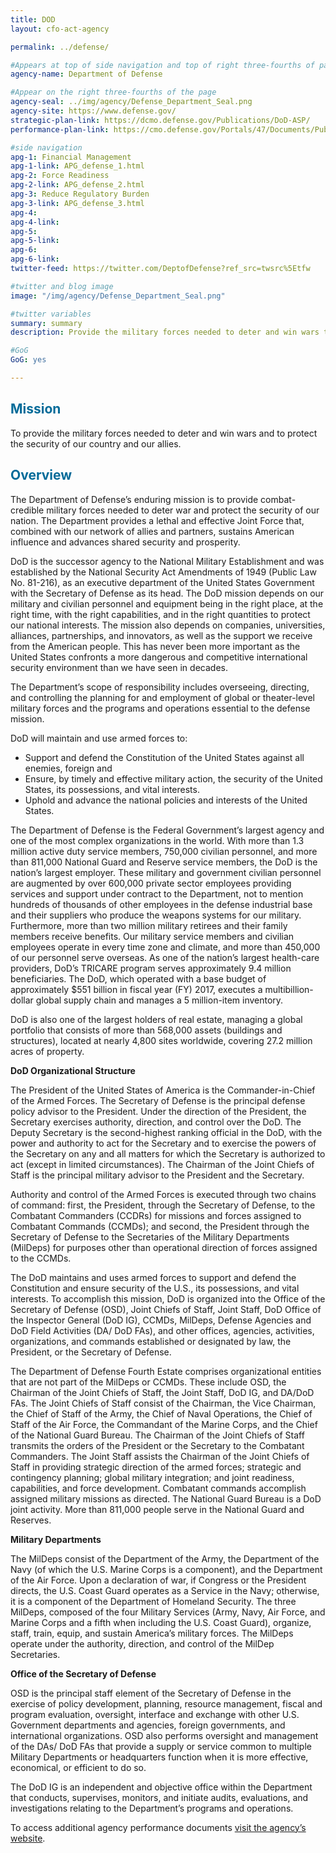 ```yaml
---
title: DOD
layout: cfo-act-agency

permalink: ../defense/

#Appears at top of side navigation and top of right three-fourths of page
agency-name: Department of Defense

#Appear on the right three-fourths of the page
agency-seal: ../img/agency/Defense_Department_Seal.png
agency-site: https://www.defense.gov/
strategic-plan-link: https://dcmo.defense.gov/Publications/DoD-ASP/
performance-plan-link: https://cmo.defense.gov/Portals/47/Documents/Publications/Annual%20Performance%20Plan/FY%202020%20Annual%20Perf%20Plan%20and%20FY%202018%20Annual%20Perf%20Report.pdf?ver=2019-03-28-155655-073

#side navigation
apg-1: Financial Management
apg-1-link: APG_defense_1.html
apg-2: Force Readiness
apg-2-link: APG_defense_2.html
apg-3: Reduce Regulatory Burden
apg-3-link: APG_defense_3.html
apg-4:
apg-4-link:
apg-5:
apg-5-link:
apg-6:
apg-6-link:
twitter-feed: https://twitter.com/DeptofDefense?ref_src=twsrc%5Etfw

#twitter and blog image
image: "/img/agency/Defense_Department_Seal.png"

#twitter variables
summary: summary
description: Provide the military forces needed to deter and win wars to protect national security and the security of our allies.

#GoG
GoG: yes

---
```


<div class="usa-grid usa-graphic_list-row">
  <div class="usa-width-one-whole usa-media_block agency-page-section">
    <h2 style="color:#046b99;">Mission</h2>
    <p>To provide the military forces needed to deter and win wars and to protect the security of our country and our allies.</p>
  </div>
</div>

<div class="usa-grid usa-graphic_list-row">
  <div class="usa-width-one-whole usa-media_block agency-page-section">
    <h2 style="color:#046b99;">Overview</h2>
    <p>The Department of Defense&rsquo;s enduring mission is to provide combat-credible military forces needed to deter war and protect the security of our nation. The Department provides a lethal and effective Joint Force that, combined with our network of allies and partners, sustains American influence and advances shared security and prosperity.</p>
<p>DoD is the successor agency to the National Military Establishment and was established by the National Security Act Amendments of 1949 (Public Law No. 81-216), as an executive department of the United States Government with the Secretary of Defense as its head. The DoD mission depends on our military and civilian personnel and equipment being in the right place, at the right time, with the right capabilities, and in the right quantities to protect our national interests. The mission also depends on companies, universities, alliances, partnerships, and innovators, as well as the support we receive from the American people. This has never been more important as the United States confronts a more dangerous and competitive international security environment than we have seen in decades.</p>
<p>The Department&rsquo;s scope of responsibility includes overseeing, directing, and controlling the planning for and employment of global or theater-level military forces and the programs and operations essential to the defense mission. </p>
<p>DoD will maintain and use armed forces to:
</p><ul>
  <li>Support and defend the Constitution of the United States against all enemies, foreign and</li>
  <li>Ensure, by timely and effective military action, the security of the United States, its possessions, and vital interests.</li>
  <li>Uphold and advance the national policies and interests of the United States.</li>
</ul>
<p></p>
<p>The Department of Defense is the Federal Government&rsquo;s largest agency and one of the most complex organizations in the world. With more than 1.3 million active duty service members, 750,000 civilian personnel, and more than 811,000 National Guard and Reserve service members, the DoD is the nation&rsquo;s largest employer. These military and government civilian personnel are augmented by over 600,000 private sector employees providing services and support under contract to the Department, not to mention hundreds of thousands of other employees in the defense industrial base and their suppliers who produce the weapons systems for our military. Furthermore, more than two million military retirees and their family members receive benefits. Our military service members and civilian employees operate in every time zone and climate, and more than 450,000 of our personnel serve overseas. As one of the nation&rsquo;s largest health-care providers, DoD&rsquo;s TRICARE program serves approximately 9.4 million beneficiaries. The DoD, which operated with a base budget of approximately $551 billion in fiscal year (FY) 2017, executes a multibillion-dollar global supply chain and manages a 5 million-item inventory.</p>
<p> DoD is also one of the largest holders of real estate, managing a global portfolio that consists of more than 568,000 assets (buildings and structures), located at nearly 4,800 sites worldwide, covering 27.2 million acres of property.
</p>
<p><strong>DoD Organizational Structure </strong> </p>
<p> The President of the United States of America is the Commander-in-Chief of the Armed Forces. The Secretary of Defense is the principal defense policy advisor to the President. Under the direction of the President, the Secretary exercises authority, direction, and control over the DoD.  The Deputy Secretary is the second-highest ranking official in the DoD, with the power and authority to act for the Secretary and to exercise the powers of the Secretary on any and all matters for which the Secretary is authorized to act (except in limited circumstances). The Chairman of the Joint Chiefs of Staff is the principal military advisor to the President and the Secretary.</p>
<p>Authority and control of the Armed Forces is executed through two chains of command: first, the President, through the Secretary of Defense, to the Combatant Commanders (CCDRs) for missions and forces assigned to Combatant Commands (CCMDs); and second, the President through the Secretary of Defense to the Secretaries of the Military Departments (MilDeps) for purposes other than operational direction of forces assigned to the CCMDs. </p>
<p>The DoD maintains and uses armed forces to support and defend the Constitution and
ensure security of the U.S., its possessions, and vital interests. To accomplish this mission, DoD is organized into the Office of the Secretary of Defense (OSD), Joint Chiefs of Staff, Joint Staff, DoD Office of the Inspector General (DoD IG), CCMDs, MilDeps, Defense Agencies and DoD Field Activities (DA/ DoD FAs), and other offices, agencies, activities, organizations, and commands established or designated by law, the President, or the Secretary of Defense.
</p>
<p>The Department of Defense Fourth Estate comprises organizational entities that are not part of the MilDeps or CCMDs. These include OSD, the Chairman of the Joint Chiefs of Staff, the Joint Staff, DoD IG, and DA/DoD FAs. The Joint Chiefs of Staff consist of the Chairman, the Vice Chairman, the Chief of Staff of the Army, the Chief of Naval Operations, the Chief of Staff of the Air Force, the Commandant of the Marine Corps, and the Chief of the National Guard Bureau. The Chairman of the Joint Chiefs of Staff transmits the orders of the President or the Secretary to the Combatant Commanders. The Joint Staff assists the Chairman of the Joint Chiefs of Staff in providing strategic direction of the armed forces; strategic and contingency planning; global military integration; and joint readiness, capabilities, and force development. Combatant commands accomplish assigned military missions as directed. The National Guard Bureau is a DoD joint activity. More than 811,000 people serve in the National Guard and Reserves. </p>

<p><strong>Military Departments</strong></p>
<p>The MilDeps consist of the Department of the Army, the Department of the Navy (of which the U.S. Marine Corps is a component), and the Department of the Air Force. Upon a declaration of war, if Congress or the President directs, the U.S. Coast Guard operates as a Service in the Navy; otherwise, it is a component of the Department of Homeland Security. The three MilDeps, composed of the four Military Services (Army, Navy, Air Force, and Marine Corps and  a fifth when including the U.S. Coast Guard), organize, staff, train, equip, and sustain America&rsquo;s military forces. The MilDeps operate under the authority, direction, and control of the MilDep Secretaries. </p>
<p><strong>Office of the Secretary of Defense</strong></p>
<p>OSD is the principal staff element of the Secretary of Defense in the exercise of policy development, planning, resource management, fiscal and program evaluation, oversight, interface and exchange with other U.S. Government departments and agencies, foreign governments, and international organizations. OSD also performs oversight and management of the DAs/ DoD FAs that provide a supply or service common to multiple Military Departments or headquarters function when it is more effective, economical, or efficient to do so.
</p>
<p>The DoD IG is an independent and objective office within the Department that conducts, supervises, monitors, and initiate audits, evaluations, and investigations relating to the Department&rsquo;s programs and operations. </p>
  </div>
</div>

<div class="usa-grid usa-graphic_list-row">
  <div class="usa-width-one-whole usa-media_block">
    <p>To access additional agency performance documents <a href="http://dcmo.defense.gov/Publications/Annual-Performance-Plan-and-Performance-Report/" target="_blank">visit the agency’s website</a>.</p>
  </div>
</div>
